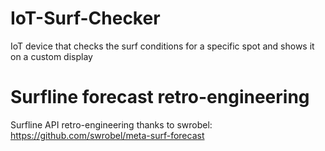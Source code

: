 # IoT-Surf-Checker
IoT device that checks the surf conditions for a specific spot and shows it on a custom display

# Surfline forecast retro-engineering

Surfline API retro-engineering thanks to swrobel:
https://github.com/swrobel/meta-surf-forecast
